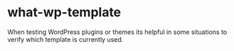 # what-wp-template
When testing WordPress plugins or themes its helpful in some situations to verify which template is currently used.
